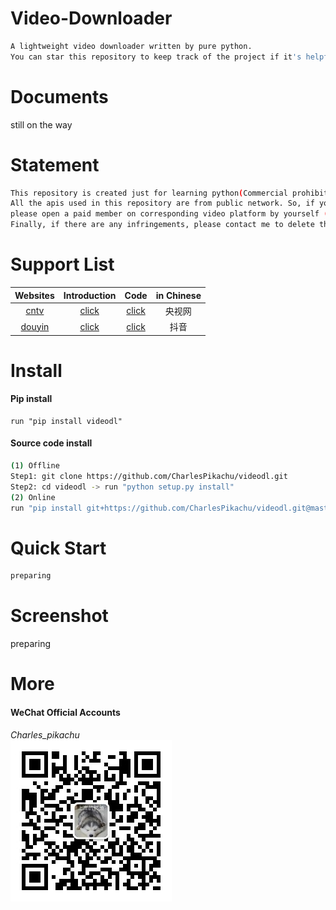 # Video-Downloader
```sh
A lightweight video downloader written by pure python.
You can star this repository to keep track of the project if it's helpful for you, thank you for your support.
```

# Documents
still on the way

# Statement
```sh
This repository is created just for learning python(Commercial prohibition).
All the apis used in this repository are from public network. So, if you want to download the paid videos, 
please open a paid member on corresponding video platform by yourself (respect the video copyright please).
Finally, if there are any infringements, please contact me to delete this repository.
```

# Support List
| Websites                          | Introduction                                               | Code                                         |  in Chinese   |
| :----:                            | :----:                                                     | :----:                                       |  :----:       |
| [cntv](https://v.cctv.com/)       | [click](https://mp.weixin.qq.com/s/xjl7SLEOlEbYu3d8RHZaGQ) | [click](./videodl/modules/sources/cntv.py)   |  央视网       |
| [douyin](https://www.douyin.com/) | [click](https://mp.weixin.qq.com/s/7N4pt1kLnVEJlve75zpdwA) | [click](./videodl/modules/sources/douyin.py) |  抖音         |

# Install
#### Pip install
```
run "pip install videodl"
```
#### Source code install
```sh
(1) Offline
Step1: git clone https://github.com/CharlesPikachu/videodl.git
Step2: cd videodl -> run "python setup.py install"
(2) Online
run "pip install git+https://github.com/CharlesPikachu/videodl.git@master"
```

# Quick Start
```python
preparing
```

# Screenshot
preparing

# More
#### WeChat Official Accounts
*Charles_pikachu*  
![img](./docs/pikachu.jpg)
